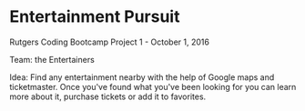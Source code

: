# Entertainment Pursuit

Rutgers Coding Bootcamp
Project 1 - October 1, 2016

Team: the Entertainers

Idea: Find any entertainment nearby with the help of Google maps and ticketmaster.
Once you've found what you've been looking for you can learn more about it, purchase tickets or add it to favorites.
